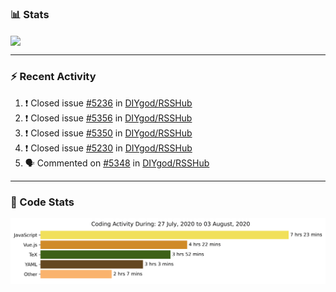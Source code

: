 ### :bar_chart: Stats

<a href="#">
  <img align="center" src="https://github-readme-stats.vercel.app/api?username=henryqw&count_private=true&show_icons=true" />
</a>
<!-- <a href="#">
  <img align="center" src="https://github-readme-stats-git-master.henryqw.vercel.app/api/top-langs/?username=HenryQW&layout=compact" />
</a> -->

---

### :zap: Recent Activity

<!--START_SECTION:activity-->

1. ❗️ Closed issue [#5236](https://github.com//DIYgod/RSSHub/issues/5236) in [DIYgod/RSSHub](https://github.com//DIYgod/RSSHub)
2. ❗️ Closed issue [#5356](https://github.com//DIYgod/RSSHub/issues/5356) in [DIYgod/RSSHub](https://github.com//DIYgod/RSSHub)
3. ❗️ Closed issue [#5350](https://github.com//DIYgod/RSSHub/issues/5350) in [DIYgod/RSSHub](https://github.com//DIYgod/RSSHub)
4. ❗️ Closed issue [#5230](https://github.com//DIYgod/RSSHub/issues/5230) in [DIYgod/RSSHub](https://github.com//DIYgod/RSSHub)
5. 🗣 Commented on [#5348](https://github.com//DIYgod/RSSHub/issues/5348) in [DIYgod/RSSHub](https://github.com//DIYgod/RSSHub)
<!--END_SECTION:activity-->

---

### :calendar: Code Stats

![WakaTime](https://github.com/HenryQW/HenryQW/blob/master/images/stat.svg)
